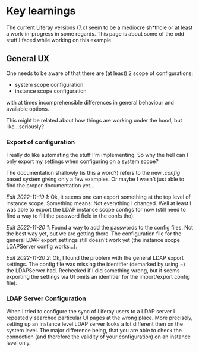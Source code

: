 # Key learnings

The current Liferay versions (7.x) seem to be a mediocre sh*thole or at least a work-in-progress in some regards.
This page is about some of the odd stuff I faced while working on this example.


## General UX

One needs to be aware of that there are (at least) 2 scope of configurations:
* system scope configuration
* instance scope configuration

with at times incomprehensible differences in general behaviour and available options.

This might be related about how things are working under the hood, but like...seriously?


### Export of configuration

I really do like automating the stuff I'm implementing. So why the hell can I only export my settings when configuring on a system scope?

The documentation shallowly (is this a word?) refers to the new _.config_ based system giving only a few examples.
Or maybe I wasn't just able to find the proper documentation yet...

_Edit 2022-11-19 1_: Ok, it seems one can export something at the top level of instance scope. Something means: Not everything I changed. Well
at least I was able to export the LDAP instance scope configs for now (still need to find a way to fill the password field in the confs tho).

_Edit 2022-11-20 1_: Found a way to add the passwords to the config files. Not the best way yet, but we are getting there. 
The configuration file for the general LDAP export settings still doesn't work yet (the instance scope LDAPServer config works...).

_Edit 2022-11-20 2_: Ok, I found the problem with the general LDAP export settings. The config file was missing the identifier (demarked by using ~<identifier>)
the LDAPServer had. Rechecked if I did something wrong, but it seems exporting the settings via UI omits an idenfitier for the import/export config file).

### LDAP Server Configuration

When I tried to configure the sync of Liferay users to a LDAP server I repeatedly searched particular UI pages at the wrong place. 
More precisely, setting up an instance level LDAP server looks a lot different then on the system level.
The major difference being, that you are able to check the connection (and therefore the validity of your configuration) on an instance level only.
